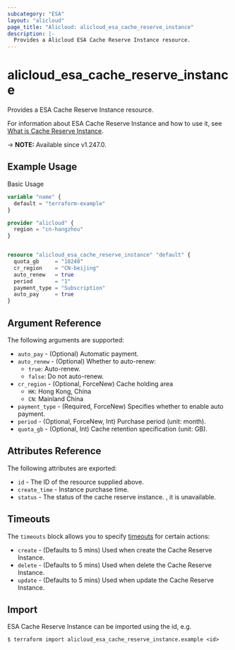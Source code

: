 ```yaml
---
subcategory: "ESA"
layout: "alicloud"
page_title: "Alicloud: alicloud_esa_cache_reserve_instance"
description: |-
  Provides a Alicloud ESA Cache Reserve Instance resource.
---
```


# alicloud_esa_cache_reserve_instance

Provides a ESA Cache Reserve Instance resource.



For information about ESA Cache Reserve Instance and how to use it, see [What is Cache Reserve Instance](https://next.api.alibabacloud.com/document/ESA/2024-09-10/PurchaseCacheReserve).

-> **NOTE:** Available since v1.247.0.

## Example Usage

Basic Usage

```terraform
variable "name" {
  default = "terraform-example"
}

provider "alicloud" {
  region = "cn-hangzhou"
}


resource "alicloud_esa_cache_reserve_instance" "default" {
  quota_gb     = "10240"
  cr_region    = "CN-beijing"
  auto_renew   = true
  period       = "1"
  payment_type = "Subscription"
  auto_pay     = true
}
```

## Argument Reference

The following arguments are supported:
* `auto_pay` - (Optional) Automatic payment.
* `auto_renew` - (Optional) Whether to auto-renew:
  - `true`: Auto-renew.
  - `false`: Do not auto-renew.
* `cr_region` - (Optional, ForceNew) Cache holding area
  - `HK`: Hong Kong, China
  - `CN`: Mainland China
* `payment_type` - (Required, ForceNew) Specifies whether to enable auto payment.
* `period` - (Optional, ForceNew, Int) Purchase period (unit: month).
* `quota_gb` - (Optional, Int) Cache retention specification (unit: GB).

## Attributes Reference

The following attributes are exported:
* `id` - The ID of the resource supplied above.
* `create_time` - Instance purchase time.
* `status` - The status of the cache reserve instance. , it is unavailable.

## Timeouts

The `timeouts` block allows you to specify [timeouts](https://www.terraform.io/docs/configuration-0-11/resources.html#timeouts) for certain actions:
* `create` - (Defaults to 5 mins) Used when create the Cache Reserve Instance.
* `delete` - (Defaults to 5 mins) Used when delete the Cache Reserve Instance.
* `update` - (Defaults to 5 mins) Used when update the Cache Reserve Instance.

## Import

ESA Cache Reserve Instance can be imported using the id, e.g.

```shell
$ terraform import alicloud_esa_cache_reserve_instance.example <id>
```